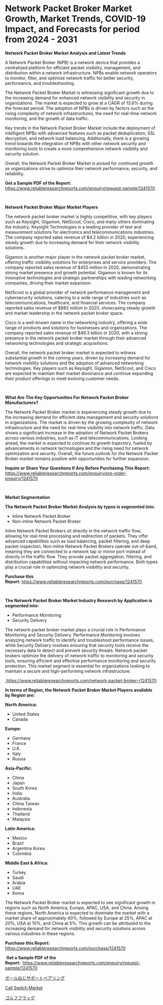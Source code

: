 <p><h1>Network Packet Broker Market Growth, Market Trends, COVID-19 Impact, and Forecasts for period from 2024 - 2031</h1></p><p><strong>Network Packet Broker Market Analysis and Latest Trends</strong></p>
<p><p>A Network Packet Broker (NPB) is a network device that provides a centralized platform for efficient packet visibility, management, and distribution within a network infrastructure. NPBs enable network operators to monitor, filter, and optimize network traffic for better security, performance, and troubleshooting.</p><p>The Network Packet Broker Market is witnessing significant growth due to the increasing demand for enhanced network visibility and security in organizations. The market is expected to grow at a CAGR of 13.6% during the forecast period. The adoption of NPBs is driven by factors such as the rising complexity of network infrastructures, the need for real-time network monitoring, and the growth of data traffic.</p><p>Key trends in the Network Packet Broker Market include the deployment of intelligent NPBs with advanced features such as packet deduplication, SSL decryption, and network load balancing. Additionally, there is a growing trend towards the integration of NPBs with other network security and monitoring tools to create a more comprehensive network visibility and security solution.</p><p>Overall, the Network Packet Broker Market is poised for continued growth as organizations strive to optimize their network performance, security, and reliability.</p></p>
<p><strong>Get a Sample PDF of the Report:&nbsp;</strong> <a href="https://www.reliableresearchreports.com/enquiry/request-sample/1241570">https://www.reliableresearchreports.com/enquiry/request-sample/1241570</a></p>
<p>&nbsp;</p>
<p><strong>Network Packet Broker Major Market Players</strong></p>
<p><p>The network packet broker market is highly competitive, with key players such as Keysight, Gigamon, NetScout, Cisco, and many others dominating the industry. Keysight Technologies is a leading provider of test and measurement solutions for electronics and telecommunications industries. The company reported sales revenue of $4.2 billion in 2020, experiencing steady growth due to increasing demand for their network visibility solutions.</p><p>Gigamon is another major player in the network packet broker market, offering traffic visibility solutions for enterprises and service providers. The company reported sales revenue of $455 million in 2020, demonstrating strong market presence and growth potential. Gigamon is known for its innovative technologies and strategic partnerships with leading networking companies, driving their market expansion.</p><p>NetScout is a global provider of network performance management and cybersecurity solutions, catering to a wide range of industries such as telecommunications, healthcare, and financial services. The company reported sales revenue of $883 million in 2020, showcasing steady growth and market leadership in the network packet broker space.</p><p>Cisco is a well-known name in the networking industry, offering a wide range of products and solutions for businesses and organizations. The company reported sales revenue of $49.3 billion in 2020, with a strong presence in the network packet broker market through their advanced networking technologies and strategic acquisitions.</p><p>Overall, the network packet broker market is expected to witness substantial growth in the coming years, driven by increasing demand for network visibility solutions and the adoption of advanced networking technologies. Key players such as Keysight, Gigamon, NetScout, and Cisco are expected to maintain their market dominance and continue expanding their product offerings to meet evolving customer needs.</p></p>
<p>&nbsp;</p>
<p><strong>What Are The Key Opportunities For Network Packet Broker Manufacturers?</strong></p>
<p><p>The Network Packet Broker market is experiencing steady growth due to the increasing demand for efficient data management and security solutions in organizations. The market is driven by the growing complexity of network infrastructure and the need for real-time visibility into network traffic. Data shows a significant increase in the adoption of Network Packet Brokers across various industries, such as IT and telecommunications. Looking ahead, the market is expected to continue its growth trajectory, fueled by advancements in network technologies and the rising need for network optimization and security. Overall, the future outlook for the Network Packet Broker market remains positive with opportunities for further expansion.</p></p>
<p><strong>Inquire or Share Your Questions If Any Before Purchasing This Report:</strong> <a href="https://www.reliableresearchreports.com/enquiry/pre-order-enquiry/1241570">https://www.reliableresearchreports.com/enquiry/pre-order-enquiry/1241570</a></p>
<p>&nbsp;</p>
<p><strong>Market Segmentation</strong></p>
<p><strong>The Network Packet Broker Market Analysis by types is segmented into:</strong></p>
<p><ul><li>Inline Network Packet Broker</li><li>Non-inline Network Packet Broker</li></ul></p>
<p><p>Inline Network Packet Brokers sit directly in the network traffic flow, allowing for real-time processing and redirection of packets. They offer advanced capabilities such as load balancing, packet filtering, and deep packet inspection. Non-inline Network Packet Brokers operate out-of-band, meaning they are connected to a network tap or mirror port instead of directly in the traffic flow. They provide packet aggregation, filtering, and distribution capabilities without impacting network performance. Both types play a crucial role in optimizing network visibility and security.</p></p>
<p><strong>Purchase this Report:&nbsp;</strong><a href="https://www.reliableresearchreports.com/purchase/1241570">https://www.reliableresearchreports.com/purchase/1241570</a></p>
<p>&nbsp;</p>
<p><strong>The Network Packet Broker Market Industry Research by Application is segmented into:</strong></p>
<p><ul><li>Performance Monitoring</li><li>Security Delivery</li></ul></p>
<p><p>The network packet broker market plays a crucial role in Performance Monitoring and Security Delivery. Performance Monitoring involves analyzing network traffic to identify and troubleshoot performance issues, while Security Delivery involves ensuring that security tools receive the necessary data to detect and prevent security threats. Network packet brokers optimize the delivery of network traffic to monitoring and security tools, ensuring efficient and effective performance monitoring and security protection. This market segment is essential for organizations looking to maintain a secure and high-performing network infrastructure.</p></p>
<p><a href="https://www.reliableresearchreports.com/network-packet-broker-r1241570">&nbsp;https://www.reliableresearchreports.com/network-packet-broker-r1241570</a></p>
<p><strong>In terms of Region, the Network Packet Broker Market Players available by Region are:</strong></p>
<p>
    <p> <strong> North America: </strong>
        <ul>
            <li>United States</li>
            <li>Canada</li>
        </ul>
        </p> 
    <p> <strong> Europe: </strong>
        <ul>
            <li>Germany</li>
            <li>France</li>
            <li>U.K.</li>
            <li>Italy</li>
            <li>Russia</li>
        </ul>
        </p> 
    <p> <strong> Asia-Pacific: </strong>
        <ul>
            <li>China</li>
            <li>Japan</li>
            <li>South Korea</li>
            <li>India</li>
            <li>Australia</li>
            <li>China Taiwan</li>
            <li>Indonesia</li>
            <li>Thailand</li>
            <li>Malaysia</li>
        </ul>
        </p> 
    <p> <strong> Latin America: </strong>
        <ul>
            <li>Mexico</li>
            <li>Brazil</li>
            <li>Argentina Korea</li>
            <li>Colombia</li>
        </ul>
        </p> 
    <p> <strong> Middle East & Africa: </strong>
        <ul>
            <li>Turkey</li>
            <li>Saudi</li>
            <li>Arabia</li>
            <li>UAE</li>
            <li>Korea</li>
        </ul>
    </p>
    </p>
<p><p>The Network Packet Broker market is expected to see significant growth in regions such as North America, Europe, APAC, USA, and China. Among these regions, North America is expected to dominate the market with a market share of approximately 40%, followed by Europe at 25%, APAC at 20%, USA at 10%, and China at 5%. This growth can be attributed to the increasing demand for network visibility and security solutions across various industries in these regions.</p></p>
<p><strong>Purchase this Report: </strong><a href="https://www.reliableresearchreports.com/purchase/1241570">https://www.reliableresearchreports.com/purchase/1241570</a></p>
<p>&nbsp;<strong>Get a Sample PDF of the Report:&nbsp;&nbsp;</strong><a href="https://www.reliableresearchreports.com/enquiry/request-sample/1241570">https://www.reliableresearchreports.com/enquiry/request-sample/1241570</a></p>
<p><strong></strong></p>
<p><p><a href="https://medium.com/@jaylonlesch1993/%E3%83%9C%E3%83%BC%E3%83%AB%E3%81%AD%E3%81%98%E3%82%B5%E3%83%9D%E3%83%BC%E3%83%88%E3%83%99%E3%82%A2%E3%83%AA%E3%83%B3%E3%82%B0%E5%B8%82%E5%A0%B4%E8%A6%8F%E6%A8%A1-%E5%B8%82%E5%A0%B4%E5%B1%95%E6%9C%9B%E3%81%A8%E5%B8%82%E5%A0%B4%E4%BA%88%E6%B8%AC-2024%E5%B9%B4%E3%81%8B%E3%82%892031%E5%B9%B4%E3%81%BE%E3%81%A7-fd0ed06e51e9">ボールねじサポートベアリング</a></p><p><a href="https://view.publitas.com/reportprime-1/global-call-switch-market-by-types-applications-and-major-players-with-regional-growth-rate-analysis-and-development-situation-from-2024-to-2031/">Call Switch Market</a></p><p><a href="https://medium.com/@addiehirthe05/%E3%82%B4%E3%83%AB%E3%83%95%E3%83%95%E3%83%A9%E3%83%83%E3%82%B0%E5%B8%82%E5%A0%B4%E3%83%AC%E3%83%9D%E3%83%BC%E3%83%88%E3%81%AF-%E3%81%93%E3%81%AE%E5%B8%82%E5%A0%B4%E3%81%AE%E6%9C%80%E6%96%B0%E3%83%88%E3%83%AC%E3%83%B3%E3%83%89%E3%81%A8%E6%88%90%E9%95%B7%E3%81%AE%E6%A9%9F%E4%BC%9A%E3%82%92%E6%98%8E%E3%82%89%E3%81%8B%E3%81%AB%E3%81%97%E3%81%A6%E3%81%84%E3%81%BE%E3%81%99-df3ef56815aa">ゴルフフラッグ</a></p></p>